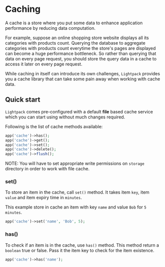 # Caching

A cache is a store where you put some data to enhance application performance by reducing data computation. 

For example, suppose an online shopping store website displays all its categories with products count. Querying the database
to aggregate categories with products count
everytime the store's pages are displayed can become a huge performance bottleneck. So rather than querying that data on every page
request, you should store the query data in a cache to access it later on every page request. 

While caching in itself can introduce its own challenges, `Lightpack` provides you a cache library that can take some pain away when working with cache data.

## Quick start

`Lightpack` comes pre-configured with a default **file** based cache service which you can start using without much changes required. 

Following is the list of cache methods available:

```php
app('cache')->has();
app('cache')->get();
app('cache')->set();
app('cache')->delete();
app('cache')->flush();
```

<p class="tip">NOTE: You will have to set appropriate write permissions on <code>storage</code> directory in order to work with file cache.</p>

### set()

To store an item in the cache, call `set()` method. It takes item `key`, item
`value` and item expiry time in `minutes`.

This example store in cache an item with key `name` and value `Bob` for `5 minutes`.

```php
app('cache')->set('name', 'Bob', 5);
```

### has()

To check if an item is in the cache, use `has()` method. This method return a `boolean` true or false. Pass it the item key to check for the item existence.

```php
app('cache')->has('name');
```